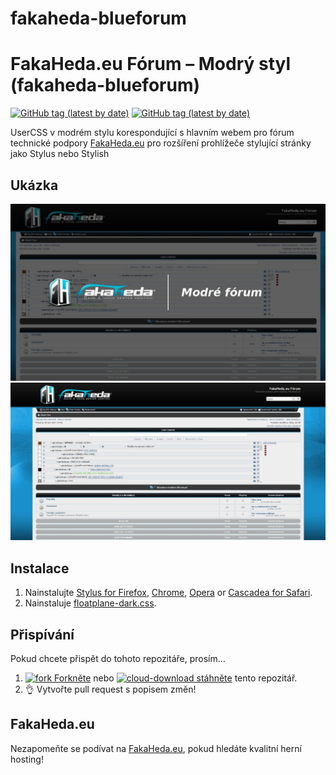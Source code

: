 # fakaheda-blueforum


# FakaHeda.eu Fórum – Modrý styl (fakaheda-blueforum)
[![GitHub tag (latest by date)](https://img.shields.io/github/v/tag/nejento/floatplane-dark?label=version)](https://github.com/nejento/fakaheda-blueforum/main/floatplane-dark.user.css)
[![GitHub tag (latest by date)](https://img.shields.io/badge/install-UserCSS-blueviolet)](https://github.com/nejento/fakaheda-blueforum/main/floatplane-dark.user.css)

UserCSS v modrém stylu korespondující s hlavním webem pro fórum technické podpory [FakaHeda.eu](https://forum.fakaheda.eu) pro rozšíření prohlížeče stylující stránky jako Stylus nebo Stylish 

## Ukázka

![Preview of dark Floatplane on video view](./images/logo.jpeg)
![Preview of dark Floatplane on main view](./images/blue.jpeg)

## Instalace

1. Nainstalujte [Stylus for Firefox](https://addons.mozilla.org/en-US/firefox/addon/styl-us/), [Chrome](https://chrome.google.com/webstore/detail/stylus/clngdbkpkpeebahjckkjfobafhncgmne), [Opera](https://addons.opera.com/en-gb/extensions/details/stylus/) or [Cascadea for Safari](https://cascadea.app/).
2. Nainstaluje [floatplane-dark.css](https://github.com/nejento/fakaheda-blueforum/main/floatplane-dark.user.css).

## Přispívání

Pokud chcete přispět do tohoto repozitáře, prosím…

1. [![fork](https://user-images.githubusercontent.com/136959/42383736-c4cb0db8-80fd-11e8-91ca-12bae108bccc.png) Forkněte](https://github.com/StylishThemes/GitHub-Dark/fork) nebo [![cloud-download](https://user-images.githubusercontent.com/136959/42401932-9ee9cae0-813d-11e8-8691-16e29a85d3b9.png) stáhněte](https://github.com/StylishThemes/GitHub-Dark/archive/master.zip) tento repozitář.
1. 👌 Vytvořte pull request s popisem změn!

## FakaHeda.eu
Nezapomeňte se podívat na [FakaHeda.eu](https://www.floatplane.com), pokud hledáte kvalitní herní hosting! 
